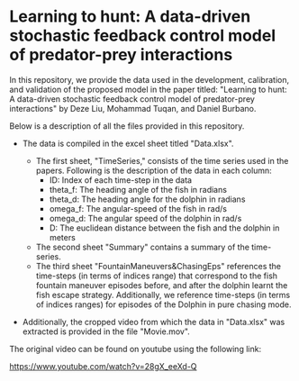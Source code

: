 # Learning to hunt: A data-driven stochastic feedback control model of predator-prey interactions

In this repository, we provide the data used in the development, calibration, and validation of the proposed model in the paper titled: "Learning to hunt: A data-driven stochastic feedback control model of predator-prey interactions" by Deze Liu, Mohammad Tuqan, and Daniel Burbano. 

Below is a description of all the files provided in this repository.

- The data is compiled in the excel sheet titled "Data.xlsx". 
  - The first sheet, "TimeSeries," consists of the time series used in the papers. Following is the description of the data in each column:
    - ID: Index of each time-step in the data
    - theta_f: The heading angle of the fish in radians
    - theta_d: The heading angle for the dolphin in radians
    - omega_f: The angular-speed of the fish in rad/s
    - omega_d: The angular speed of the dolphin in rad/s
    - D: The euclidean distance between the fish and the dolphin in meters
  - The second sheet "Summary" contains a summary of the time-series.
  - The third sheet "FountainManeuvers&ChasingEps" references the time-steps (in terms of indices range) that correspond to the fish fountain maneuver episodes before, and after the dolphin learnt the fish escape strategy. Additionally, we reference time-steps (in terms of indices ranges) for episodes of the Dolphin in pure chasing mode.

- Additionally, the cropped video from which the data in "Data.xlsx" was extracted is provided in the file "Movie.mov". 

The original video can be found on youtube using the following link:

https://www.youtube.com/watch?v=28gX_eeXd-Q
